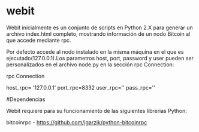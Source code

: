 # webit

Webit inicialmente es un conjunto de scripts en Python 2.X para generar un archivo index.html completo, mostrando información de un nodo Bitcoin al que accede mediante rpc.

Por defecto accede al nodo instalado en la misma máquina en el que es ejecutado(127.0.0.1).Los parametros host, port, password y user pueden ser personalizados en el archivo node.py en la sección rpc Connection:

rpc Connection

host_rpc= '127.0.0.1'
port_rpc=8332
user_rpc=''
pass_rpc=''

#Dependencias

Webit requiere para su funcionamiento de las siguientes librerias Python:

bitcoinrpc - https://github.com/jgarzik/python-bitcoinrpc

